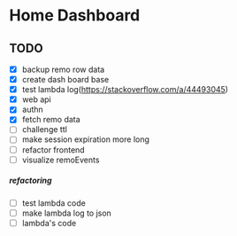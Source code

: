 # Home Dashboard

## TODO

- [x] backup remo row data
- [x] create dash board base
- [x] test lambda log(https://stackoverflow.com/a/44493045)
- [x] web api
- [x] authn
- [x] fetch remo data
- [ ] challenge ttl
- [ ] make session expiration more long
- [ ] refactor frontend
- [ ] visualize remoEvents

##### refactoring

- [ ] test lambda code
- [ ] make lambda log to json
- [ ] lambda's code
